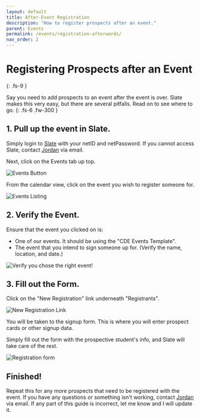 ```yaml
---
layout: default
title: After-Event Registration
description: "How to register prospects after an event."
parent: Events
permalink: /events/registration-afterwards/
nav_order: 2
---
```


# Registering Prospects after an Event
{: .fs-9 }

Say you need to add prospects to an event after the event is over. Slate makes this very easy, but there are several pitfalls. Read on to see where to go.
{: .fs-6 .fw-300 }

## 1. Pull up the event in Slate.
Simply login to [Slate](https://goto.msstate.edu/manage) with your netID and netPassword. If you cannot access Slate, contact [Jordan](mailto:jordan.scruggs@msstate.edu) via email.

Next, click on the Events tab up top.

![Events Button]({{site.url}}{{site.baseurl}}/assets/images/events/events_nav.png)

From the calendar view, click on the event you wish to register someone for.

![Events Listing]({{site.url}}{{site.baseurl}}/assets/images/events/events_listing.png)

## 2. Verify the Event.
Ensure that the event you clicked on is:

* One of our events. It should be using the "CDE Events Template".
* The event that you intend to sign someone up for. (Verify the name, location, and date.)

![Verify you chose the right event!]({{site.url}}{{site.baseurl}}/assets/images/events/event_verify.png)

## 3. Fill out the Form.
Click on the "New Registration" link underneath "Registrants".

![New Registration Link]({{site.url}}{{site.baseurl}}/assets/images/events/new_registration.png)

You will be taken to the signup form. This is where you will enter prospect cards or other signup data.

Simply fill out the form with the prospective student's info, and Slate will take care of the rest.

![Registration form]({{site.url}}{{site.baseurl}}/assets/images/events/registration_form.png)

## Finished!
Repeat this for any more prospects that need to be registered with the event. If you have any questions or something isn't working, contact [Jordan](mailto:jordan.scruggs@msstate.edu) via email.  If any part of this guide is incorrect, let me know and I will update it.
